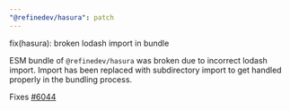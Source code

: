 ```yaml
---
"@refinedev/hasura": patch
---
```


fix(hasura): broken lodash import in bundle

ESM bundle of `@refinedev/hasura` was broken due to incorrect lodash import. Import has been replaced with subdirectory import to get handled properly in the bundling process.

Fixes [#6044](https://github.com/refinedev/refine/issues/6044)
